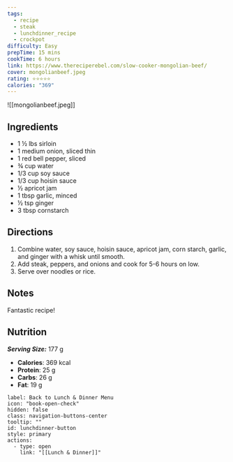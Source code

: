 ```yaml
---
tags:
  - recipe
  - steak
  - lunchdinner_recipe
  - crockpot
difficulty: Easy
prepTime: 15 mins
cookTime: 6 hours
link: https://www.thereciperebel.com/slow-cooker-mongolian-beef/
cover: mongolianbeef.jpeg
rating: ⭐️⭐️⭐️⭐️⭐️
calories: "369"
---
```


![[mongolianbeef.jpeg]]

## Ingredients
- 1 ½ lbs sirloin
- 1 medium onion, sliced thin
- 1 red bell pepper, sliced
- ¾ cup water
- 1/3 cup soy sauce
- 1/3 cup hoisin sauce
- ½ apricot jam
- 1 tbsp garlic, minced
- ½ tsp ginger
- 3 tbsp cornstarch


## Directions
1. Combine water, soy sauce, hoisin sauce, apricot jam, corn starch, garlic, and ginger with a whisk until smooth. 
2. Add steak, peppers, and onions and cook for 5-6 hours on low. 
3. Serve over noodles or rice.

## Notes
Fantastic recipe!

## Nutrition
***Serving Size:*** 177 g
- **Calories**: 369 kcal
- **Protein**: 25 g
- **Carbs**: 26 g
- **Fat**: 19 g


```meta-bind-button
label: Back to Lunch & Dinner Menu
icon: "book-open-check"
hidden: false
class: navigation-buttons-center
tooltip: ""
id: lunchdinner-button
style: primary
actions:
  - type: open
    link: "[[Lunch & Dinner]]"

```
 
